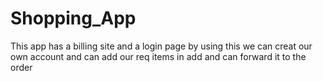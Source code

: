 # Shopping_App
This app has a billing site and a login page 
by using this we can creat our own account and can add our req items in add and can forward it to the order
